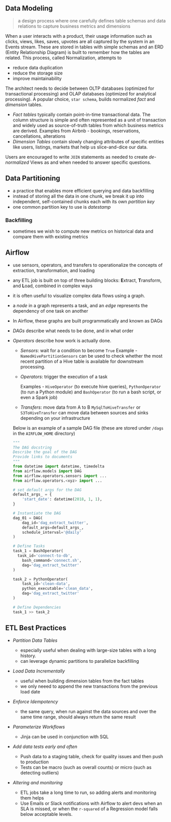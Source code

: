 ## Data Modeling

>  a design process where one carefully defines table schemas and data relations to capture business metrics and dimensions

When a user interacts with a product, their usage information such as clicks, views, likes, saves, upvotes are all captured by the system in an Events stream. These are stored in tables with simple schemas and an ERD (Entity Relationship Diagram) is built to remember how the tables are related. This process, called Normalization, attempts to 

- reduce data duplication 
- reduce the storage size 
- improve maintainability

The architect needs to decide between OLTP databases (optimized for transactional processing) and OLAP databases (optimized for analytical processing). A popular choice, `star schema`, builds normalized *fact* and *dimension* tables. 

- *Fact tables* typically contain point-in-time transactional data. 
  The column structure is simple and often represented as a unit of transaction and widely used as source-of-truth tables from which business metrics are derived. Examples from Airbnb - bookings, reservations, cancellations, alterations
- *Dimension Tables* contain slowly changing attributes of specific entities like users, listings, markets that help us slice-and-dice our data.

Users are encouraged to write `JOIN` statements as needed to create *de-normalized* Views as and when needed to answer specific questions. 

## Data Partitioning

- a practice that enables more efficient querying and data backfilling
- instead of storing all the data in one chunk, we break it up into independent, self-contained chunks each with its own *partition key*
- one common partition key to use is *datestamp*

### Backfilling

- sometimes we wish to compute new metrics on historical data and compare them with existing metrics

## Airflow 

- use sensors, operators, and transfers to operationalize the concepts of extraction, transformation, and loading

- any ETL job is built on top of three building blocks: **E**xtract, **T**ransform, and **L**oad, combined in complex ways

- it is often useful to visualize complex data flows using a graph.

- a *node* in a graph represents a task, and an *edge* represents the dependency of one task on another

- In Airflow, these graphs are built programmatically and known as DAGs

- *DAGs* describe what needs to be done, and in what order

- *Operators* describe how work is actually done. 

  - *Sensors*: wait for a condition to become `True`
    Example - `NamedHivePartitionSensors` can be used to check whether the most recent partition of a Hive table is available for downstream processing.

  - *Operators*: trigger the execution of a task 

    Examples - `HiveOperator` (to execute hive queries), `PythonOperator` (to run a Python module) and `BashOperator` (to run a bash script, or even a Spark job)

  - *Transfers*: move data from A to B
    `MySqlToHiveTransfer` or `S3ToHiveTransfer` can move data between sources and sinks depending on your infrastructure

  Below is an example of a sample DAG file (these are stored under `/dags` in the `AIRFLOW_HOME` directory)

  ```python
  """
  The DAG docstring
  Describe the goal of the DAG
  Provide links to documents 
  """
  from datetime import datetime, timedelta
  from airflow.models import DAG
  from airflow.operators.sensors import ...
  from airflow.operators.<xyz> import ...
  
  # set default args for the DAG
  default_args_ = {
      'start_date': datetime(2018, 1, 1),
  }
  
  # Instantiate the DAG
  dag_01 = DAG(
      dag_id='dag_extract_twitter',
      default_args=default_args_,
      schedule_interval='@daily'
  )
  
  # Define Tasks
  task_1 = BashOperator(
  	task_id='connect-to-db',
      bash_command='connect.sh',
      dag='dag_extract_twitter'
  )
  
  task_2 = PythonOperator(
      task_id='clean-data',
      python_executable='clean_data',
      dag='dag_extract_twitter'
  )
  
  # Define Dependencies
  task_1 >> task_2
  ```


## ETL Best Practices

- *Partition Data Tables*

  - especially useful when dealing with large-size tables with a long history. 
  - can leverage dynamic partitions to parallelize backfilling

- *Load Data Incrementally*

  - useful when building dimension tables from the fact tables
  - we only neeed to append the new transactions from the previous load date

- *Enforce Idempotency*

  - the same query, when run against the data sources and over the same time range, should always return the same result

- *Parameterize Workflows*

  - Jinja can be used in conjunction with SQL

- *Add data tests early and often*

  - Push data to a staging table, check for quality issues and then push to production
  - Tests can be macro (such as overall counts) or micro (such as detecting outliers)

- *Altering and monitoring*

  - ETL jobs take a long time to run, so adding alerts and monitoring them helps
  - Use Emails or Slack notifications with Airflow to alert devs when an SLA is missed, or when the `r-squared` of a Regression model falls below acceptable levels.


